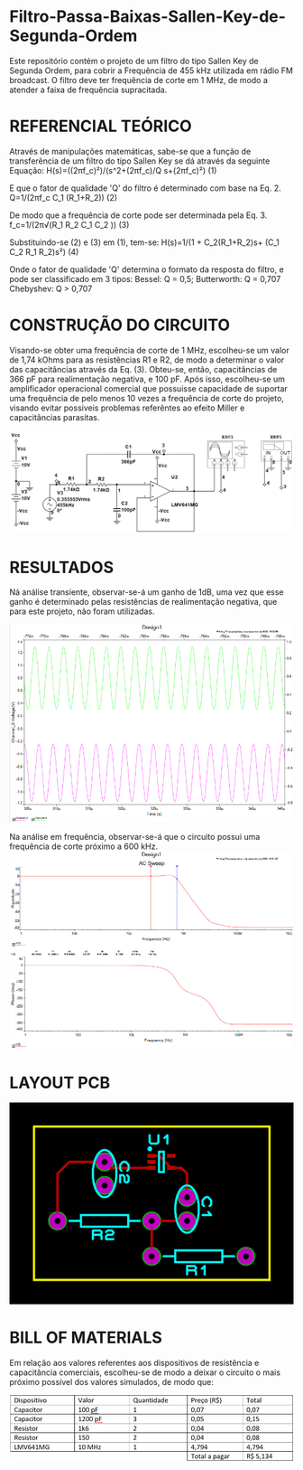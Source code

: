 # Filtro-Passa-Baixas-Sallen-Key-de-Segunda-Ordem
Este repositório contém o projeto de um filtro do tipo Sallen Key de Segunda Ordem, para cobrir a Frequência de 455 kHz utilizada em rádio FM broadcast.
O filtro deve ter frequência de corte em 1 MHz, de modo a atender a faixa de frequência supracitada.

# REFERENCIAL TEÓRICO
Através de manipulações matemáticas, sabe-se que a função de transferência de um filtro do tipo Sallen Key se dá através da seguinte Equação:
H(s)=((2πf_c)²)/(s^2+(2πf_c)/Q s+(2πf_c)²)      (1)

E que o fator de qualidade 'Q' do filtro é determinado com base na Eq. 2. 
Q=1/(2πf_c C_1 (R_1+R_2))       (2)

De modo que a frequência de corte pode ser determinada pela Eq. 3.
f_c=1/(2π√(R_1 R_2 C_1 C_2 ))       (3)

Substituindo-se (2) e (3) em (1), tem-se:
H(s)=1/(1 + C_2(R_1+R_2)s+ (C_1 C_2 R_1 R_2)s²)     (4)

Onde o fator de qualidade 'Q' determina o formato da resposta do filtro, e pode ser classificado em 3 tipos:
  Bessel: Q = 0,5;
  Butterworth: Q = 0,707
  Chebyshev: Q > 0,707
  
 # CONSTRUÇÃO DO CIRCUITO
 Visando-se obter uma frequência de corte de 1 MHz, escolheu-se um valor de 1,74 kOhms para as resistências R1 e R2, de modo a determinar o valor das capacitâncias através da Eq. (3). Obteu-se, então, capacitâncias de 366 pF para realimentação negativa, e 100 pF.
 Após isso, escolheu-se um amplificador operacional comercial que possuisse capacidade de suportar uma frequência de pelo menos 10 vezes a frequência de corte do projeto, visando evitar possiveis problemas referêntes ao efeito Miller e capacitâncias parasitas.

![](https://github.com/judsonpraxedes/Filtro-Passa-Baixas-Sallen-Key-de-Segunda-Ordem/blob/main/Circuito_1.png)

# RESULTADOS
Ná análise transiente, observar-se-á um ganho de 1dB, uma vez que esse ganho é determinado pelas resistências de realimentação negativa, que para este projeto, não foram utilizadas.

![](https://github.com/judsonpraxedes/Filtro-Passa-Baixas-Sallen-Key-de-Segunda-Ordem/blob/Imagens/Imagens/transiente.png)

Na análise em frequência, observar-se-á que o circuito possui uma frequência de corte próximo a 600 kHz.
![](https://github.com/judsonpraxedes/Filtro-Passa-Baixas-Sallen-Key-de-Segunda-Ordem/blob/Imagens/Imagens/analise_AC.png)

# LAYOUT PCB

![](https://github.com/judsonpraxedes/Filtro-Passa-Baixas-Sallen-Key-de-Segunda-Ordem/blob/Imagens/Imagens/PCB.png)

# BILL OF MATERIALS
Em relação aos valores referentes aos dispositivos de resistência e capacitância comerciais, escolheu-se de modo a deixar o circuito o mais próximo possível dos valores simulados, de modo que:

![](https://github.com/judsonpraxedes/Filtro-Passa-Baixas-Sallen-Key-de-Segunda-Ordem/blob/Imagens/Imagens/BOM.png)
